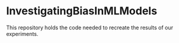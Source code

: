 # InvestigatingBiasInMLModels
This repository holds the code needed to recreate the results of our experiments. 
